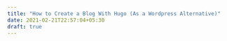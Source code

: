 ```yaml
---
title: "How to Create a Blog With Hugo (As a Wordpress Alternative)"
date: 2021-02-21T22:57:04+05:30
draft: true
---
```


